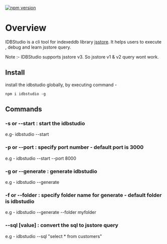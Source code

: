 [![npm version](https://badge.fury.io/js/idbstudio.svg)](https://badge.fury.io/js/idbstudio)

# Overview

IDBStudio is a cli tool for indexeddb library [jsstore](https://jsstore.net/). It helps users to execute , debug and learn jsstore query. 

Note :- IDBStudio supports jsstore v3. So jsstore v1 & v2 query wont work.

## Install

install the idbstudio globally, by executing command -

```
npm i idbstudio -g
```

## Commands

### -s or --start : start the idbstudio

e.g- idbstudio --start

### -p or --port : specify port number - default port is 3000

e.g - idbstudio --start --port 8000

### -g or --generate : generate idbstudio

e.g - idbstudio --generate 

### -f or --folder : specify folder name for generate - default folder is idbstudio

e.g - idbstudio --generate --folder myfolder

### --sql [value] : convert the sql to jsstore query 
 
 e.g - idbstudio --sql "select * from customers"
 
